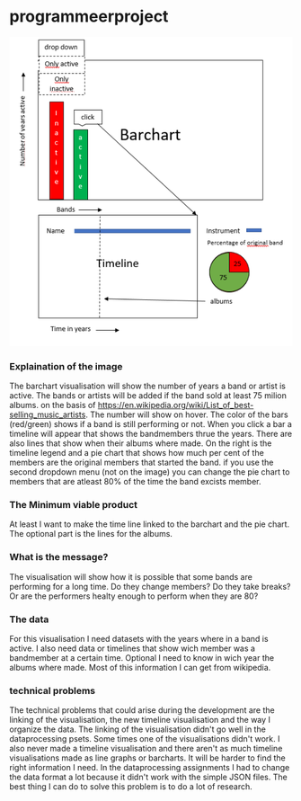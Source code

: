 # programmeerproject

![GitHub excample](/doc/dataproject.PNG)

### Explaination of the image
The barchart visualisation will show the number of years a band or artist is active. The bands or artists will be added if the band sold at least 75 milion albums. on the basis of https://en.wikipedia.org/wiki/List_of_best-selling_music_artists. The number will show on hover. The color of the bars (red/green) shows if a band is still performing or not. When you click a bar a timeline will appear that shows the bandmembers thrue the years. There are also lines that show when their albums where made. On the right is the timeline legend and a pie chart that shows how much per cent of the members are the original members that started the band. if you use the second dropdown menu (not on the image) you can change the pie chart to members that are atleast 80% of the time the band excists member.

### The Minimum viable product
At least I want to make the time line linked to the barchart and the pie chart. 
The optional part is the lines for the albums.

### What is the message? 
The visualisation will show how it is possible that some bands are performing for a long time. Do they change members? Do they take breaks? Or are the performers healty enough to perform when they are 80?

### The data
For this visualisation I need datasets with the years where in a band is active. I also need data or timelines that show wich member was a bandmember at a certain time. Optional I need to know in wich year the albums where made. Most of this information I can get from wikipedia.

### technical problems
The technical problems that could arise during the development are the linking of the visualisation, the new timeline visualisation and the way I organize the data. The linking of the visualisation didn't go well in the dataprocessing psets. Some times one of the visualisations didn't work. I also never made a timeline visualisation and there aren't as much timeline visualisations made as line graphs or barcharts. It will be harder to find the right information I need. In the dataprocessing assignments I had to change the data format a lot because it didn't work with the simple JSON files. The best thing I can do to solve this problem is to do a lot of research. 
